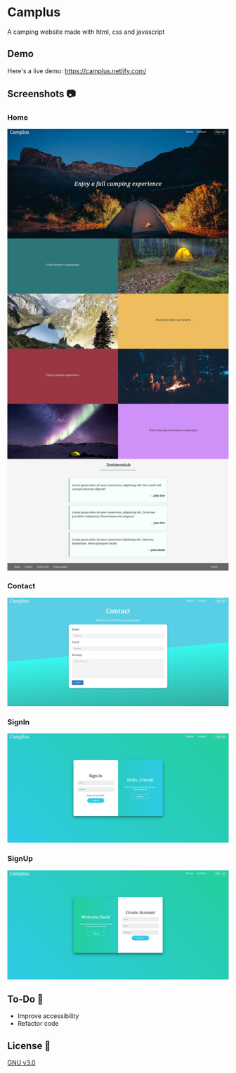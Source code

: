 # Camplus
 A camping website made with html, css and javascript  
 
## Demo  
Here's a live demo: https://camplus.netlify.com/  

## Screenshots :camera:  
### Home  
![Home](https://github.com/Hichem-Chabou/camplus/blob/master/assets/img/Camplus-full.jpg)  
### Contact  
![Contact](https://github.com/Hichem-Chabou/camplus/blob/master/assets/img/Camplus-contact.png)  
### SignIn  
![SignIn](https://github.com/Hichem-Chabou/camplus/blob/master/assets/img/Camplus-signin.png)  
### SignUp  
![SignUp](https://github.com/Hichem-Chabou/camplus/blob/master/assets/img/Camplus-signup.png)  

## To-Do :memo:  
* Improve accessibility  
* Refactor code  

## License :scroll:  
[GNU v3.0](https://github.com/Hichem-Chabou/camplus/blob/master/LICENSE)
